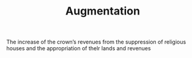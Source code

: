 ---
title: Augmentation
permalink: "/definitions/augmentation.html"
body: The increase of the crown’s revenues from the suppression of religious houses
  and the appropriation of thelr lands and revenues
published_at: '2018-07-07'
layout: post
---